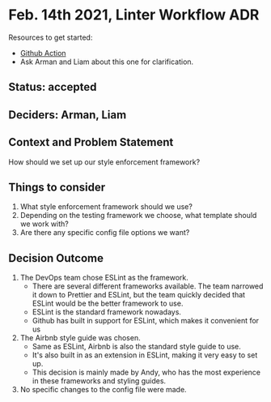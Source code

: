 # Feb. 14th 2021, Linter Workflow ADR

Resources to get started:

- [Github Action](https://github.com/DonaldWolfson/cse110-w21-group29/blob/main/.github/workflows/lint.yml)
- Ask Arman and Liam about this one for clarification.

## Status: accepted

## Deciders: Arman, Liam

## Context and Problem Statement

How should we set up our style enforcement framework?

## Things to consider

1. What style enforcement framework should we use?
2. Depending on the testing framework we choose, what template should we work with?
3. Are there any specific config file options we want?

## Decision Outcome

1. The DevOps team chose ESLint as the framework.
    - There are several different frameworks available. The team narrowed it down to Prettier and ESLint, but the team quickly decided that ESLint would be the better framework to use.
    - ESLint is the standard framework nowadays.
    - Github has built in support for ESLint, which makes it convenient for us
2. The Airbnb style guide was chosen.
    - Same as ESLint, Airbnb is also the standard style guide to use.
    - It's also built in as an extension in ESLint, making it very easy to set up.
    - This decision is mainly made by Andy, who has the most experience in these frameworks and styling guides.
3. No specific changes to the config file were made.
